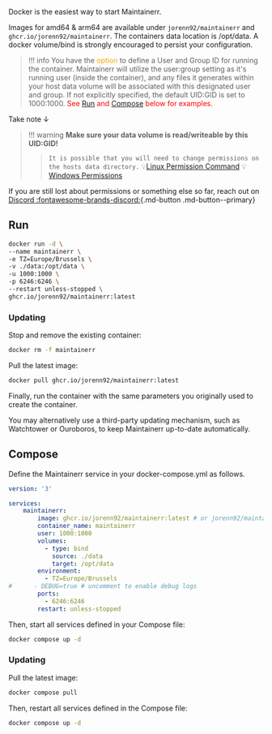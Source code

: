 Docker is the easiest way to start Maintainerr.

Images for amd64 & arm64 are available under `jorenn92/maintainerr` and `ghcr.io/jorenn92/maintainerr`.
The containers data location is /opt/data. A docker volume/bind is strongly encouraged to persist your configuration.

> !!! info
    You have the <font color="orange"> option </font> to define a User and Group ID for running the container. Maintainerr will utilize the user:group setting as it's running user (inside the container), and any files it generates within your host data volume will be associated with this designated user and group. If not explicitly specified, the default UID:GID is set to 1000:1000.
    <font color="red">See [Run](#run) and [Compose](#compose) below for examples.</font>

Take note &darr;
> !!! warning
      **Make sure your data volume is read/writeable by this UID:GID!**
 >> `It is possible that you will need to change permissions on the hosts data directory.`
 >>:bulb:[Linux Permission Command](https://www.ibm.com/docs/en/aix/7.1?topic=c-chown-command)
 >>:bulb:[Windows Permissions](https://v2cloud.com/tutorials/how-to-change-folder-permissions-on-windows)

If you are still lost about permissions or something else so far, reach out on &nbsp; [Discord :fontawesome-brands-discord:](https://discord.gg/WP4ZW2QYwk){.md-button .md-button--primary}

## Run

```bash
docker run -d \
--name maintainerr \
-e TZ=Europe/Brussels \
-v ./data:/opt/data \
-u 1000:1000 \
-p 6246:6246 \
--restart unless-stopped \
ghcr.io/jorenn92/maintainerr:latest
```

### Updating

Stop and remove the existing container:

```bash
docker rm -f maintainerr
```

Pull the latest image:

```bash
docker pull ghcr.io/jorenn92/maintainerr:latest
```

Finally, run the container with the same parameters you originally used to create the container.

You may alternatively use a third-party updating mechanism, such as Watchtower or Ouroboros, to keep Maintainerr up-to-date automatically.

## Compose

Define the Maintainerr service in your docker-compose.yml as follows.

```Yaml
version: '3'

services:
    maintainerr:
        image: ghcr.io/jorenn92/maintainerr:latest # or jorenn92/maintainerr:latest
        container_name: maintainerr
        user: 1000:1000
        volumes:
          - type: bind
            source: ./data
            target: /opt/data
        environment:
          - TZ=Europe/Brussels
#      - DEBUG=true # uncomment to enable debug logs
        ports:
          - 6246:6246
        restart: unless-stopped
```

Then, start all services defined in your Compose file:

```bash
docker compose up -d
```

### Updating

Pull the latest image:

```bash
docker compose pull
```

Then, restart all services defined in the Compose file:

```bash
docker compose up -d
```
